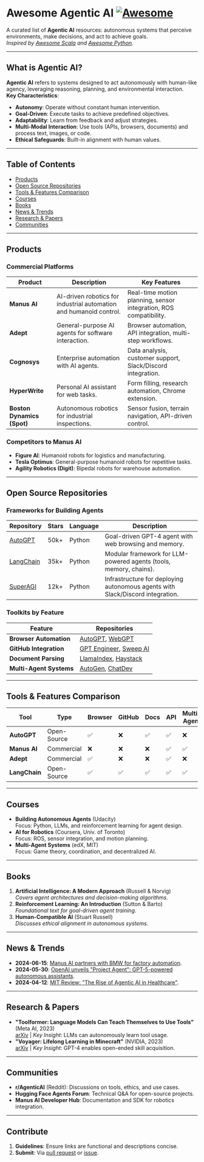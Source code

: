 # Awesome Agentic AI [![Awesome](https://awesome.re/badge.svg)](https://awesome.re)

A curated list of **Agentic AI** resources: autonomous systems that perceive environments, make decisions, and act to achieve goals.  
*Inspired by [Awesome Scala](https://github.com/lauris/awesome-scala) and [Awesome Python](https://github.com/vinta/awesome-python).*

---

## What is Agentic AI?
**Agentic AI** refers to systems designed to act autonomously with human-like agency, leveraging reasoning, planning, and environmental interaction.  
**Key Characteristics**:  
- **Autonomy**: Operate without constant human intervention.  
- **Goal-Driven**: Execute tasks to achieve predefined objectives.  
- **Adaptability**: Learn from feedback and adjust strategies.  
- **Multi-Modal Interaction**: Use tools (APIs, browsers, documents) and process text, images, or code.  
- **Ethical Safeguards**: Built-in alignment with human values.

---

## Table of Contents
- [Products](#products)  
- [Open Source Repositories](#open-source-repositories)  
- [Tools & Features Comparison](#tools--features-comparison)  
- [Courses](#courses)  
- [Books](#books)  
- [News & Trends](#news--trends)  
- [Research & Papers](#research--papers)  
- [Communities](#communities)  

---

## Products
### Commercial Platforms
| Product | Description | Key Features |
|---------|-------------|--------------|
| **Manus AI** | AI-driven robotics for industrial automation and humanoid control. | Real-time motion planning, sensor integration, ROS compatibility. |  
| **Adept** | General-purpose AI agents for software interaction. | Browser automation, API integration, multi-step workflows. |  
| **Cognosys** | Enterprise automation with AI agents. | Data analysis, customer support, Slack/Discord integration. |  
| **HyperWrite** | Personal AI assistant for web tasks. | Form filling, research automation, Chrome extension. |  
| **Boston Dynamics (Spot)** | Autonomous robotics for industrial inspections. | Sensor fusion, terrain navigation, API-driven control. |  

### Competitors to Manus AI
- **Figure AI**: Humanoid robots for logistics and manufacturing.  
- **Tesla Optimus**: General-purpose humanoid robots for repetitive tasks.  
- **Agility Robotics (Digit)**: Bipedal robots for warehouse automation.  

---

## Open Source Repositories
### Frameworks for Building Agents
| Repository | Stars | Language | Description |  
|------------|-------|----------|-------------|  
| [AutoGPT](https://github.com/Significant-Gravitas/AutoGPT) | 50k+ | Python | Goal-driven GPT-4 agent with web browsing and memory. |  
| [LangChain](https://github.com/langchain-ai/langchain) | 35k+ | Python | Modular framework for LLM-powered agents (tools, memory, chains). |  
| [SuperAGI](https://github.com/TransformerOptimus/SuperAGI) | 12k+ | Python | Infrastructure for deploying autonomous agents with Slack/Discord integration. |  

### Toolkits by Feature
| Feature | Repositories |  
|---------|--------------|  
| **Browser Automation** | [AutoGPT](https://github.com/Significant-Gravitas/AutoGPT), [WebGPT](https://github.com/openai/webgpt) |  
| **GitHub Integration** | [GPT Engineer](https://github.com/AntonOsika/gpt-engineer), [Sweep AI](https://github.com/sweepai/sweep) |  
| **Document Parsing** | [LlamaIndex](https://github.com/run-llama/llama_index), [Haystack](https://github.com/deepset-ai/haystack) |  
| **Multi-Agent Systems** | [AutoGen](https://github.com/microsoft/autogen), [ChatDev](https://github.com/OpenBMB/ChatDev) |  

---

## Tools & Features Comparison
| Tool | Type | Browser | GitHub | Docs | API | Multi-Agent |  
|------|------|---------|--------|------|-----|-------------|  
| **AutoGPT** | Open-Source | ✅ | ❌ | ✅ | ✅ | ❌ |  
| **Manus AI** | Commercial | ❌ | ❌ | ❌ | ✅ | ✅ |  
| **Adept** | Commercial | ✅ | ❌ | ❌ | ✅ | ❌ |  
| **LangChain** | Open-Source | ✅ | ✅ | ✅ | ✅ | ✅ |  

---

## Courses
- **Building Autonomous Agents** (Udacity)  
  Focus: Python, LLMs, and reinforcement learning for agent design.  
- **AI for Robotics** (Coursera, Univ. of Toronto)  
  Focus: ROS, sensor integration, and motion planning.  
- **Multi-Agent Systems** (edX, MIT)  
  Focus: Game theory, coordination, and decentralized AI.  

---

## Books
1. **Artificial Intelligence: A Modern Approach** (Russell & Norvig)  
   *Covers agent architectures and decision-making algorithms.*  
2. **Reinforcement Learning: An Introduction** (Sutton & Barto)  
   *Foundational text for goal-driven agent training.*  
3. **Human-Compatible AI** (Stuart Russell)  
   *Discusses ethical alignment in autonomous systems.*  

---

## News & Trends
- **2024-06-15**: [Manus AI partners with BMW for factory automation](https://techcrunch.com/2024/06/15/manus-ai-bmw).  
- **2024-05-30**: [OpenAI unveils "Project Agent": GPT-5-powered autonomous assistants](https://openai.com/blog/project-agent).  
- **2024-04-12**: [MIT Review: "The Rise of Agentic AI in Healthcare"](https://www.technologyreview.com/agentic-ai-healthcare).  

---

## Research & Papers
- **"Toolformer: Language Models Can Teach Themselves to Use Tools"** (Meta AI, 2023)  
  [arXiv](https://arxiv.org/abs/2302.04761) | *Key Insight*: LLMs can autonomously learn tool usage.  
- **"Voyager: Lifelong Learning in Minecraft"** (NVIDIA, 2023)  
  [arXiv](https://arxiv.org/abs/2305.16291) | *Key Insight*: GPT-4 enables open-ended skill acquisition.  

---

## Communities
- **r/AgenticAI** (Reddit): Discussions on tools, ethics, and use cases.  
- **Hugging Face Agents Forum**: Technical Q&A for open-source projects.  
- **Manus AI Developer Hub**: Documentation and SDK for robotics integration.  

---

## Contribute
1. **Guidelines**: Ensure links are functional and descriptions concise.  
2. **Submit**: Via [pull request](https://github.com/your-repo/awesome-agentic-ai/pulls) or [issue](https://github.com/your-repo/awesome-agentic-ai/issues).  
